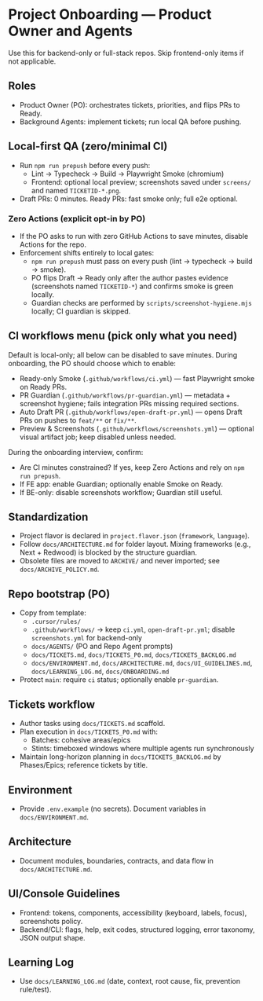 # Project Onboarding — Product Owner and Agents

Use this for backend-only or full-stack repos. Skip frontend-only items if not applicable.

## Roles
- Product Owner (PO): orchestrates tickets, priorities, and flips PRs to Ready.
- Background Agents: implement tickets; run local QA before pushing.

## Local-first QA (zero/minimal CI)
- Run `npm run prepush` before every push:
  - Lint → Typecheck → Build → Playwright Smoke (chromium)
  - Frontend: optional local preview; screenshots saved under `screens/` and named `TICKETID-*.png`.
- Draft PRs: 0 minutes. Ready PRs: fast smoke only; full e2e optional.

### Zero Actions (explicit opt-in by PO)
- If the PO asks to run with zero GitHub Actions to save minutes, disable Actions for the repo.
- Enforcement shifts entirely to local gates:
  - `npm run prepush` must pass on every push (lint → typecheck → build → smoke).
  - PO flips Draft → Ready only after the author pastes evidence (screenshots named `TICKETID-*`) and confirms smoke is green locally.
  - Guardian checks are performed by `scripts/screenshot-hygiene.mjs` locally; CI guardian is skipped.

## CI workflows menu (pick only what you need)

Default is local-only; all below can be disabled to save minutes. During onboarding, the PO should choose which to enable:

- Ready-only Smoke (`.github/workflows/ci.yml`) — fast Playwright smoke on Ready PRs.
- PR Guardian (`.github/workflows/pr-guardian.yml`) — metadata + screenshot hygiene; fails integration PRs missing required sections.
- Auto Draft PR (`.github/workflows/open-draft-pr.yml`) — opens Draft PRs on pushes to `feat/**` or `fix/**`.
- Preview & Screenshots (`.github/workflows/screenshots.yml`) — optional visual artifact job; keep disabled unless needed.

During the onboarding interview, confirm:
- Are CI minutes constrained? If yes, keep Zero Actions and rely on `npm run prepush`.
- If FE app: enable Guardian; optionally enable Smoke on Ready.
- If BE-only: disable screenshots workflow; Guardian still useful.

## Standardization
- Project flavor is declared in `project.flavor.json` (`framework`, `language`).
- Follow `docs/ARCHITECTURE.md` for folder layout. Mixing frameworks (e.g., Next + Redwood) is blocked by the structure guardian.
- Obsolete files are moved to `ARCHIVE/` and never imported; see `docs/ARCHIVE_POLICY.md`.

## Repo bootstrap (PO)
- Copy from template:
  - `.cursor/rules/`
  - `.github/workflows/` → keep `ci.yml`, `open-draft-pr.yml`; disable `screenshots.yml` for backend-only
  - `docs/AGENTS/` (PO and Repo Agent prompts)
  - `docs/TICKETS.md`, `docs/TICKETS_P0.md`, `docs/TICKETS_BACKLOG.md`
  - `docs/ENVIRONMENT.md`, `docs/ARCHITECTURE.md`, `docs/UI_GUIDELINES.md`, `docs/LEARNING_LOG.md`, `docs/ONBOARDING.md`
- Protect `main`: require `ci` status; optionally enable `pr-guardian`.

## Tickets workflow
- Author tasks using `docs/TICKETS.md` scaffold.
- Plan execution in `docs/TICKETS_P0.md` with:
  - Batches: cohesive areas/epics
  - Stints: timeboxed windows where multiple agents run synchronously
- Maintain long-horizon planning in `docs/TICKETS_BACKLOG.md` by Phases/Epics; reference tickets by title.

## Environment
- Provide `.env.example` (no secrets). Document variables in `docs/ENVIRONMENT.md`.

## Architecture
- Document modules, boundaries, contracts, and data flow in `docs/ARCHITECTURE.md`.

## UI/Console Guidelines
- Frontend: tokens, components, accessibility (keyboard, labels, focus), screenshots policy.
- Backend/CLI: flags, help, exit codes, structured logging, error taxonomy, JSON output shape.

## Learning Log
- Use `docs/LEARNING_LOG.md` (date, context, root cause, fix, prevention rule/test).

